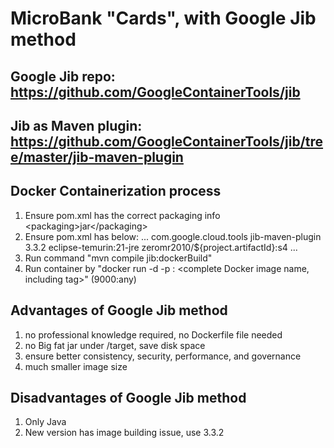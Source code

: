 # MicroBank "Cards", with Google Jib method
## Google Jib repo: https://github.com/GoogleContainerTools/jib
## Jib as Maven plugin: https://github.com/GoogleContainerTools/jib/tree/master/jib-maven-plugin

## Docker Containerization process
1. Ensure pom.xml has the correct packaging info \<packaging>jar\</packaging> 
2. Ensure pom.xml has below:
    <build>
        <plugins>
            ...
            <plugin>
                <groupId>com.google.cloud.tools</groupId>
                <artifactId>jib-maven-plugin</artifactId>
                <version>3.3.2</version>
                <configuration>
                    <from>
                        <image>eclipse-temurin:21-jre</image>
                    </from>
                    <to>
                        <image>zeromr2010/${project.artifactId}:s4</image>
                    </to>
                </configuration>
            </plugin>
        ...
3. Run command "mvn compile jib:dockerBuild"
4. Run container by "docker run -d -p <External port>:<Container port> <complete Docker image name, including tag>"
   (9000:any)

## Advantages of Google Jib method 
1. no professional knowledge required, no Dockerfile file needed
2. no Big fat jar under /target, save disk space
3. ensure better consistency, security, performance, and governance
4. much smaller image size 

## Disadvantages of Google Jib method
1. Only Java
2. New version has image building issue, use 3.3.2